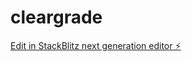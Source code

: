 # cleargrade

[Edit in StackBlitz next generation editor ⚡️](https://stackblitz.com/~/github.com/SuperS123/cleargrade)